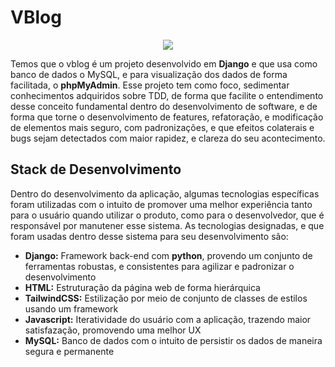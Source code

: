 # VBlog

<p  align="center">
  <a href="https://go-skill-icons.vercel.app/">
    <img
      src="https://go-skill-icons.vercel.app/api/icons?i=python,django,mysql,html,javascript,tailwindcss,&theme=dark"
    />
  </a>
</p>

Temos que o vblog é um projeto desenvolvido em **Django** e que usa como banco de dados o MySQL, e para visualização dos dados de forma facilitada,
o **phpMyAdmin**. Esse projeto tem como foco, sedimentar conhecimentos adquiridos sobre TDD, de forma que facilite o entendimento desse conceito fundamental 
dentro do desenvolvimento de software, e de forma que torne o desenvolvimento de features, refatoração, e modificação de elementos mais seguro, com padronizações, 
e que efeitos colaterais e bugs sejam detectados com maior rapidez, e clareza do seu acontecimento.

## Stack de Desenvolvimento
Dentro do desenvolvimento da aplicação, algumas tecnologias específicas foram utilizadas com o intuito de promover uma melhor experiência tanto para o usuário quando 
utilizar o produto, como para o desenvolvedor, que é responsável por manutener esse sistema. As tecnologias designadas, e que foram usadas dentro desse sistema para seu 
desenvolvimento são:

- **Django:** Framework back-end com **python**, provendo um conjunto de ferramentas robustas, e consistentes para agilizar e padronizar o desenvolvimento
- **HTML:** Estruturação da página web de forma hierárquica
- **TailwindCSS:** Estilização por meio de conjunto de classes de estilos usando um framework
- **Javascript:** Iteratividade do usuário com a aplicação, trazendo maior satisfazação, promovendo uma melhor UX
- **MySQL:** Banco de dados com o intuito de persistir os dados de maneira segura e permanente




